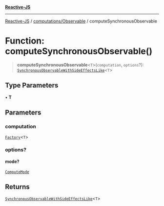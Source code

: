[**Reactive-JS**](../../../README.md)

***

[Reactive-JS](../../../README.md) / [computations/Observable](../README.md) / computeSynchronousObservable

# Function: computeSynchronousObservable()

> **computeSynchronousObservable**\<`T`\>(`computation`, `options`?): [`SynchronousObservableWithSideEffectsLike`](../../interfaces/SynchronousObservableWithSideEffectsLike.md)\<`T`\>

## Type Parameters

• **T**

## Parameters

### computation

[`Factory`](../../../functions/type-aliases/Factory.md)\<`T`\>

### options?

#### mode?

[`ComputeMode`](../type-aliases/ComputeMode.md)

## Returns

[`SynchronousObservableWithSideEffectsLike`](../../interfaces/SynchronousObservableWithSideEffectsLike.md)\<`T`\>
